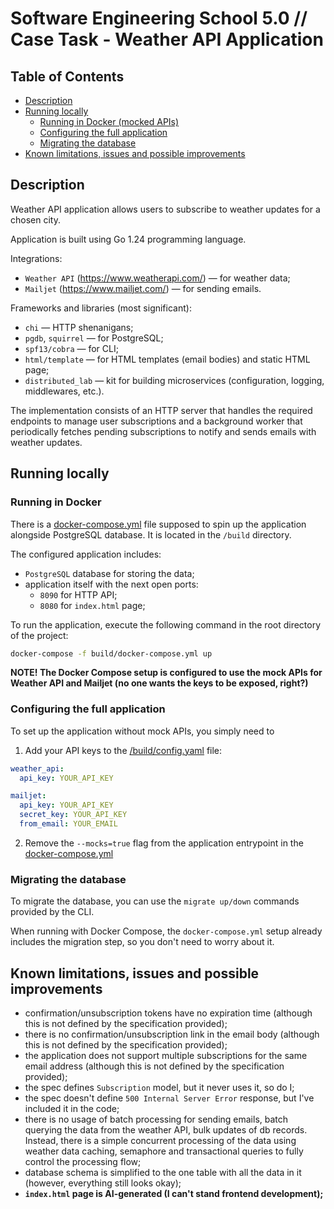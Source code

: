 # Software Engineering School 5.0 // Case Task - Weather API Application

## Table of Contents

- [Description](#description)
- [Running locally](#running-locally)
  - [Running in Docker (mocked APIs)](#running-in-docker)
  - [Configuring the full application](#configuring-the-full-application)
  - [Migrating the database](#migrating-the-database)
- [Known limitations, issues and possible improvements](#known-limitations-issues-and-possible-improvements)

## Description

Weather API application allows users to subscribe to weather updates for a chosen city. 

Application is built using Go 1.24 programming language.

Integrations:
- `Weather API` (https://www.weatherapi.com/) — for weather data;
- `Mailjet` (https://www.mailjet.com/) — for sending emails.

Frameworks and libraries (most significant):
- `chi` — HTTP shenanigans;
- `pgdb`, `squirrel` — for PostgreSQL;
- `spf13/cobra` — for CLI;
- `html/template` — for HTML templates (email bodies) and static HTML page;
- `distributed_lab` — kit for building microservices (configuration, logging, middlewares, etc.).

The implementation consists of an HTTP server that handles the required endpoints to manage user subscriptions
and a background worker that periodically fetches pending subscriptions to notify and sends emails with weather updates.

## Running locally

### Running in Docker
There is a [docker-compose.yml](./build/docker-compose.yml) file supposed to spin up the application alongside PostgreSQL database.
It is located in the `/build` directory.

The configured application includes:
- `PostgreSQL` database for storing the data;
- application itself with the next open ports:
  - `8090` for HTTP API;
  - `8080` for `index.html` page;

To run the application, execute the following command in the root directory of the project:

```bash
docker-compose -f build/docker-compose.yml up
```

**NOTE! The Docker Compose setup is configured to use the mock APIs for Weather API and Mailjet (no one wants the keys to be exposed, right?)**

### Configuring the full application
To set up the application without mock APIs, you simply need to 
1. Add your API keys to the [/build/config.yaml](./build/config.yaml) file:
```yaml
weather_api:
  api_key: YOUR_API_KEY

mailjet:
  api_key: YOUR_API_KEY
  secret_key: YOUR_API_KEY
  from_email: YOUR_EMAIL
```
2. Remove the `--mocks=true` flag from the application entrypoint in the [docker-compose.yml](./build/docker-compose.yml)

### Migrating the database

To migrate the database, you can use the `migrate up/down` commands provided by the CLI.

When running with Docker Compose, the `docker-compose.yml` setup already includes the migration step, so you don't need to worry about it.


## Known limitations, issues and possible improvements
- confirmation/unsubscription tokens have no expiration time (although this is not defined by the specification provided);
- there is no confirmation/unsubscription link in the email body (although this is not defined by the specification provided);
- the application does not support multiple subscriptions for the same email address (although this is not defined by the specification provided);
- the spec defines `Subscription` model, but it never uses it, so do I;
- the spec doesn't define `500 Internal Server Error` response, but I've included it in the code;
- there is no usage of batch processing for sending emails, batch querying the data from the weather API, bulk updates of db records.
Instead, there is a simple concurrent processing of the data using weather data caching, semaphore and transactional queries to fully control the processing flow;
- database schema is simplified to the one table with all the data in it (however, everything still looks okay);
- **`index.html` page is AI-generated (I can't stand frontend development);**

